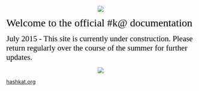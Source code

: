 <p align='center'>
  <img src='/img/new_logo.svg'>
</p>

<span style="color:black; font-family:Georgia; font-size:2em;">Welcome to the official #k@ documentation</span>

<span style="color:black; font-family:Georgia; font-size:1.5em;">July 2015 - This site is currently under construction. Please return regularly over the course of the summer for further updates. </span>

<p align='center'>
  <img src='/img/front_page.png'>
</p>

[hashkat.org](http://hashkat.org)